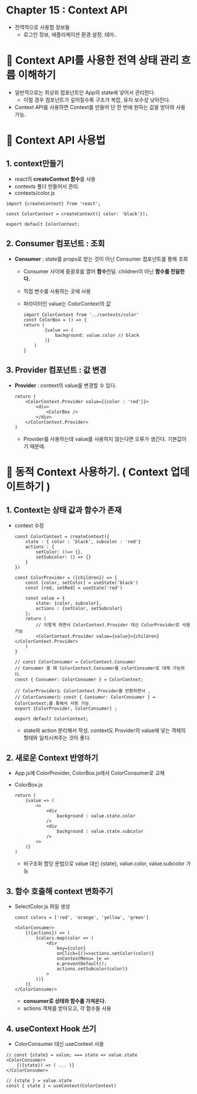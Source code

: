 # Chapter 15 : Context API

- 전역적으로 사용할 정보들
  - 로그인 정보, 애플리케이션 환경 설정, 테마..

# 🎯 Context API를 사용한 전역 상태 관리 흐름 이해하기

- 일반적으로는 최상위 컴포넌트인 App의 state에 넣어서 관리한다.
  - 이럴 경우 컴포넌트가 깊어질수록 구조가 복잡, 유지 보수성 낮아진다.
- Context API를 사용하면 Context를 만들어 단 한 번에 원하는 값을 받아와 사용 가능.

# 🎯 Context API 사용법

## 1. context만들기

- react의 **createContext 함수**를 사용
- contexts 폴더 만들어서 관리.
- contexts/color.js

```
import {createContext} from 'react';

const ColorContext = createContext({ color: 'black'});

export default ColorContext;
```

## 2. Consumer 컴포넌트 : 조회

- **Consumer** : state를 props로 받는 것이 아닌 Consumer 컴포넌트를 통해 조회

  - Consumer 사이에 중괄호를 열어 **함수**전달. children이 아닌 **함수를 전달한다.**
  - 직접 변수를 사용하는 곳에 사용
  - 파라미터인 value는 ColorContext의 값

    ```
    import ColorContext from '../contexts/color'
    const ColorBox = () => {
    return (
            {value => (
                background: value.color // black
            )}
        )
    }
    ```

## 3. Provider 컴포넌트 : 값 변경

- **Provider** : context의 value를 변경할 수 있다.
  ```
  return (
      <ColorContext.Provider value={{color : 'red'}}>
          <div>
              <ColorBox />
          </div>
      </ColorContext.Provider>
  )
  ```
  - Provider를 사용하는데 value를 사용하지 않는다면 오류가 생긴다. 기본값이기 때문에.

# 🎯 동적 Context 사용하기. ( Context 업데이트하기 )

## 1. Context는 상태 값과 함수가 존재

- context 수정

  ```
  const ColorContext = createContext({
      state : { color : 'black', subcolor : 'red'}
      actions : {
          setColor: ()=> {},
          setSubcolor: () => {}
      }
  })

  const ColorProvider = ({children}) => {
      const [color, setColor] = useState('black')
      const [red, setRed] = useState('red')

      const value = {
          state: {color, subcolor},
          actions : {setColor, setSubcolor}
      };
      return (
          // 이렇게 하면서 ColorContext.Provider 대신 ColorProvider로 사용 가능
          <ColorContext.Provider value={value}>{children}</ColorContext.Provider>
      )
  }

  // const ColorConsumer = ColorContext.Consumer
  // Consumer 쓸 때 ColorContext.Consumer를 colorConsumer로 대체 가능하다.
  const { Consumer: ColorConsumer } = ColorContext;

  // ColorProvider는 ColorContext.Provider를 반환하면서 ,
  // ColorConsumer는 const { Consumer: ColorConsumer } = ColorContext;를 통해서 사용 가능
  export {ColorProvider, ColorConsumer} ;

  export default ColorContext;
  ```

  - state와 action 분리해서 작성. context도 Provider의 value에 넣는 객체의 형태와 일치시켜주는 것이 좋다.

## 2. 새로운 Context 반영하기

- App.js에 ColorProvider, ColorBox.js에서 ColorConsumer로 교체
- ColorBox.js

  ```
  return (
      {value => (
          <>
              <div
                  background : value.state.color
              />
              <div
                  background : value.state.subcolor
              />
          <>
      )}
  )
  ```

  - 비구조화 할당 문법으로 value 대신 {state}, value.color, value.subcolor 가능

## 3. 함수 호출해 context 변화주기

- SelectColor.js 파일 생성

  ```
  const colors = ['red', 'orange', 'yellow', 'green']

  <ColorConsumer>
      {({actions}) => (
          {colors.map(color => (
              <div
                  key={color}
                  onClick={()=>actions.setColor(color)}
                  onContextMenu= {e =>
                  e.preventDefault();
                  actions.setSubcolor(color)}
              >
          ))}
      )}
  </ColorConsumer>
  ```

  - **consumer로 상태와 함수를 가져온다.**
  - actions 객체를 받아오고, 각 함수들 사용

## 4. useContext Hook 쓰기

- ColorConsumer 대신 useContext 사용

```
// const {state} = value; === state => value.state
<ColorConsumer>
    {({state}) => ( ... )}
</ColorConsumer>

// {state } = value.state
const { state } = useContext(ColorContext)
```
